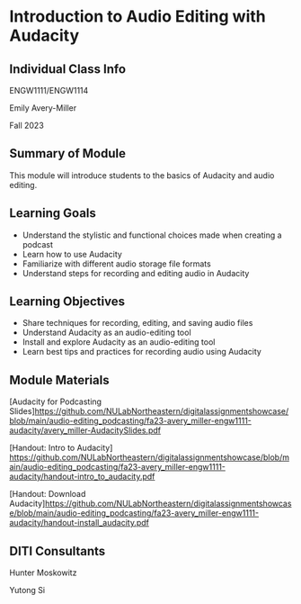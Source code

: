 <h1>Introduction to Audio Editing with Audacity</h1>
<h2>Individual Class Info</h2>

ENGW1111/ENGW1114

Emily Avery-Miller 

Fall 2023

<h2>Summary of Module</h2>

This module will introduce students to the basics of Audacity and audio editing.

<h2>Learning Goals</h2>

* Understand the stylistic and functional choices made when creating a podcast
* Learn how to use Audacity
* Familiarize with different audio storage file formats
* Understand steps for recording and editing audio in Audacity

<h2>Learning Objectives</h2>

* Share techniques for recording, editing, and saving audio files  
* Understand Audacity as an audio-editing tool
* Install and explore Audacity as an audio-editing tool
* Learn best tips and practices for recording audio using Audacity 

<h2>Module Materials</h2>

[Audacity for Podcasting Slides]https://github.com/NULabNortheastern/digitalassignmentshowcase/blob/main/audio-editing_podcasting/fa23-avery_miller-engw1111-audacity/avery_miller-AudacitySlides.pdf

[Handout: Intro to Audacity] https://github.com/NULabNortheastern/digitalassignmentshowcase/blob/main/audio-editing_podcasting/fa23-avery_miller-engw1111-audacity/handout-intro_to_audacity.pdf

[Handout: Download Audacity]https://github.com/NULabNortheastern/digitalassignmentshowcase/blob/main/audio-editing_podcasting/fa23-avery_miller-engw1111-audacity/handout-install_audacity.pdf

<h2>DITI Consultants</h2>

Hunter Moskowitz

Yutong Si





